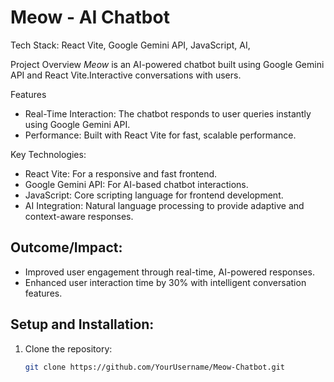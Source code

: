 # Meow - AI Chatbot

Tech Stack: React Vite, Google Gemini API, JavaScript, AI,

Project Overview
*Meow* is an AI-powered chatbot built using Google Gemini API and React Vite.Interactive conversations with users. 

Features
- Real-Time Interaction: The chatbot responds to user queries instantly using Google Gemini API.
- Performance: Built with React Vite for fast, scalable performance.
  
Key Technologies:
- React Vite: For a responsive and fast frontend.
- Google Gemini API: For AI-based chatbot interactions.
- JavaScript: Core scripting language for frontend development.
- AI Integration: Natural language processing to provide adaptive and context-aware responses.

## Outcome/Impact:
- Improved user engagement through real-time, AI-powered responses.
- Enhanced user interaction time by 30% with intelligent conversation features.

## Setup and Installation:
1. Clone the repository:
   ```bash
   git clone https://github.com/YourUsername/Meow-Chatbot.git
